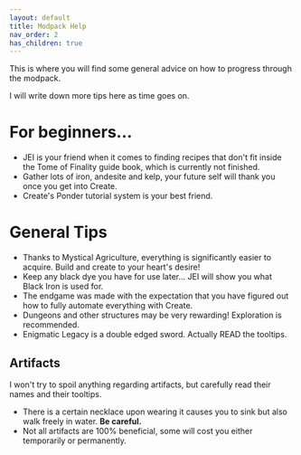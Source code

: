 ```yaml
---
layout: default
title: Modpack Help
nav_order: 2
has_children: true
---
```

This is where you will find some general advice on how to progress through the modpack.

I will write down more tips here as time goes on.

# For beginners...
* JEI is your friend when it comes to finding recipes that don't fit inside the Tome of Finality guide book, which is currently not finished.
* Gather lots of iron, andesite and kelp, your future self will thank you once you get into Create.
* Create's Ponder tutorial system is your best friend.

# General Tips
* Thanks to Mystical Agriculture, everything is significantly easier to acquire. Build and create to your heart's desire!
* Keep any black dye you have for use later... JEI will show you what Black Iron is used for.
* The endgame was made with the expectation that you have figured out how to fully automate everything with Create.
* Dungeons and other structures may be very rewarding! Exploration is recommended.
* Enigmatic Legacy is a double edged sword. Actually READ the tooltips.

## Artifacts
I won't try to spoil anything regarding artifacts, but carefully read their names and their tooltips. 
* There is a certain necklace upon wearing it causes you to sink but also walk freely in water. **Be careful.**
* Not all artifacts are 100% beneficial, some will cost you either temporarily or permanently.
